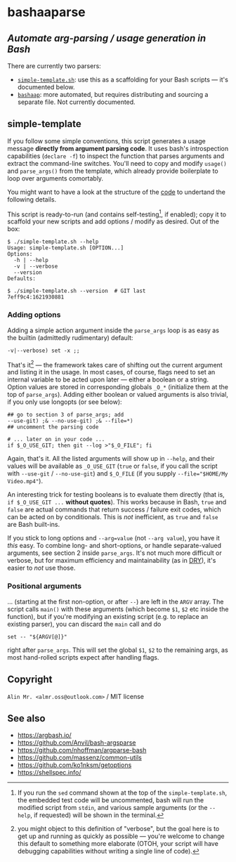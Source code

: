 # bashaaparse

## _Automate arg-parsing / usage generation in Bash_

There are currently two parsers:
- [`simple-template.sh`](simple-template.sh): use this as a scaffolding for your Bash scripts &mdash; it's documented below.
- [`bashaap`](bashaap/k9s0ke_bashaap-2.0.sh): more automated, but requires distributing and sourcing a separate file. Not currently documented.

## simple-template

If you follow some simple conventions, this script generates a usage message **directly from argument parsing code**. It uses bash's introspection capabilities (`declare -f`) to inspect the function that parses arguments and extract the command-line switches. You'll need to copy and modify `usage()` and `parse_args()` from the template, which already provide boilerplate to loop over arguments comortably.

You might want to have a look at the structure of the [code](simple-template.sh) to undertand the following details.

This script is ready-to-run (and contains self-testing[^2], if enabled); copy it to scaffold your new scripts and add options / modify as desired. Out of the box:
```
$ ./simple-template.sh --help
Usage: simple-template.sh [OPTION...]
Options:
  -h | --help
  -v | --verbose
  --version
Defaults:

$ ./simple-template.sh --version  # GIT last
7eff9c4:1621930881
```

### Adding options

Adding a simple action argument inside the `parse_args` loop is as easy as the builtin (admittedly rudimentary) default:
```
-v|--verbose) set -x ;;
```

That's it[^1] &mdash; the framework takes care of shifting out the current argument and listing it in the usage. In most cases, of course, flags need to set an internal variable to be acted upon later &mdash; either a boolean or a string. Option values are stored in corresponding globals `_O_*` (initialize them at the top of `parse_args`). Adding either boolean or valued arguments is also trivial, if you only use longopts (or see below):
```
## go to section 3 of parse_args; add
--use-git) ;& --no-use-git) ;& --file=*)
## uncomment the parsing code

# ... later on in your code ...
if $_O_USE_GIT; then git --log >"$_O_FILE"; fi
```

Again, that's it. All the listed arguments will show up in `--help`, and their values will be available as `_O_USE_GIT` (`true` or `false`, if you call the script with `--use-git` / `--no-use-git`) and `$_O_FILE` (if you supply `--file="$HOME/My Video.mp4"`).

An interesting trick for testing booleans is to evaluate them directly (that is, `if $_O_USE_GIT ...` **without quotes**). This works because in Bash, `true` and `false` are actual commands that return success / failure exit codes, which can be acted on by conditionals. This is *not* inefficient, as `true` and `false` are Bash built-ins.

If you stick to long options and `--arg=value` (not `--arg value`), you have it *this* easy. To combine long- and short-options, or handle separate-valued arguments, see section 2 inside `parse_args`. It's not much more difficult or verbose, but for maximum efficiency and maintainability (as in [DRY](https://en.wikipedia.org/wiki/Don%27t_repeat_yourself)), it's easier to *not* use those.

### Positional arguments

&hellip; (starting at the first non-option, or after `--`) are left in the `ARGV` array. The script calls `main()` with these arguments (which become `$1`, `$2` etc inside the function), but if you're modifying an existing script (e.g. to replace an existing parser), you can discard the `main` call and do
```
set -- "${ARGV[@]}"
```
right after `parse_args`. This will set the global `$1`, `$2` to the remaining args, as most hand-rolled scripts expect after handling flags.

## Copyright

`Alin Mr. <almr.oss@outlook.com>` / MIT license

## See also

- https://argbash.io/
- https://github.com/Anvil/bash-argsparse
- https://github.com/nhoffman/argparse-bash
- https://github.com/massenz/common-utils
- https://github.com/ko1nksm/getoptions
- https://shellspec.info/

[^1]: you might object to this definition of "verbose", but the goal here is to get up and running as quickly as possible &mdash; you're welcome to change this default to something more elaborate (OTOH, your script will have debugging capabilities without writing a single line of code).
[^2]: If you run the `sed` command shown at the top of the `simple-template.sh`, the embedded test code will be uncommented, bash will run the modified script from `stdin`, and various sample arguments (or the `--help`, if requested) will be shown in the terminal.
